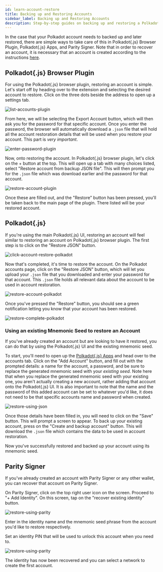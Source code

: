 ```yaml
---
id: learn-account-restore
title: Backing up and Restoring Accounts
sidebar_label: Backing up and Restoring Accounts
description: Step-by-step guides on backing up and restoring a Polkadot account.
---
```


In the case that your Polkadot account needs to backed up and later restored, there are simple ways to take care of this in Polkadot{.js} Browser Plugin, Polkadot{.js} Apps, and Parity Signer. Note that in order to recover an account, it is necessary that an account is created according to the instructions [here](learn-account-generation).

## Polkadot{.js} Browser Plugin

For using the Polkadot{.js} browser plugin, restoring an account is simple. Let's start off by heading over to the extension and selecting the desired account to restore. Click on the three dots beside the address to open up a settings tab.

![list-accounts-plugin](assets/accounts/polkadot.js_list_accounts.png)

From here, we will be selecting the Export Account button, which will then ask you for the password for that specific account. Once you enter the password, the browser will automatically download a `.json` file that will hold all the account restoration details that will be used when you restore your account. This part is _very important_.

![enter-password-plugin](assets/accounts/polkadot.js_enter_password.png)

Now, onto restoring the account. In Polkadot{.js} browser plugin, let's click on the + button at the top. This will open up a tab with many choices listed, select "Restore account from backup JSON file". This will then prompt you for the `.json` file which was download earlier and the password for that account.

![restore-account-plugin](assets/accounts/polkadot.js_restore_account.png)

Once these are filled out, and the "Restore" button has been pressed, you'll be taken back to the main page of the plugin. There listed will be your restored account.

## Polkadot{.js}

If you're using the main Polkadot{.js} UI, restoring an account will feel similar to restoring an account on Polkadot{.js} browser plugin. The first step is to click on the "Restore JSON" button.

![click-account-restore-polkadot](assets/accounts/polkadot_click_restore.png)

Now that's completed, it's time to restore the account. On the Polkadot accounts page, click on the "Restore JSON" button, which will let you upload your `.json` file that you downloaded and enter your password for that account. This `.json` file holds all relevant data about the account to be used in account restoration.

![restore-account-polkadot](assets/accounts/polkadot_restore_account.png)

Once you've pressed the "Restore" button, you should see a green notification letting you know that your account has been restored.

![restore-complete-polkadot](assets/accounts/polkadot_restore_complete.png)

### Using an existing Mnemonic Seed to restore an Account

If you've already created an account but are looking to have it restored, you can do that by using the Polkadot{.js} UI and the existing mnemonic seed.

To start, you'll need to open up the [Polkadot{.js} Apps](https://polkadot.js.org/apps) and head over to the accounts tab. Click on the "Add Account" button, and fill out with the prompted details: a name for the account, a password, and be sure to replace the generated mnemonic seed with your _existing seed_. Note here that when you replace the generated mnemonic seed with your existing one, you aren't actually creating a new account, rather adding that account onto the Polkadot{.js} UI. It is also important to note that the name and the password of this added account can be set to whatever you'd like, it does not need to be that specific accounts name and password when created.

![restore-using-json](assets/accounts/polkadot-js-existing-json.png)

Once those details have been filled in, you will need to click on the "Save" button. This will prompt a screen to appear. To back up your existing account, press on the "Create and backup account" button. This will download the `.json` file which contains the data to be used in account restoration.

Now you've successfully restored and backed up your account using its mnemonic seed.

## Parity Signer

If you've already created an account with Parity Signer or any other wallet, you can recover that account on Parity Signer.

On Parity Signer, click on the top right user icon on the screen. Proceed to "+ Add Identity". On this screen, tap on the "recover existing identity" button.

![restore-using-parity](assets/parity_Signer_restore1.png)

Enter in the identity name and the mnemonic seed phrase from the account you'd like to restore respectively.

Set an identity PIN that will be used to unlock this account when you need to.

![restore-using-parity](assets/parity_Signer_restore1.png)

The identity has now been recovered and you can select a network to create the first account.
